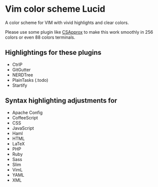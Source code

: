 # Vim color scheme Lucid

A color scheme for VIM with vivid highlights and clear colors.

Please use some plugin like [CSApprox](http://www.vim.org/scripts/script.php?script_id=2390) to make this work smoothly in 256 colors or even 88 colors terminals.

## Highlightings for these plugins

- CtrlP
- GitGutter
- NERDTree
- PlainTasks (.todo)
- Startify

## Syntax highlighting adjustments for

- Apache Config
- CoffeeScript
- CSS
- JavaScript
- Haml
- HTML
- LaTeX
- PHP
- Ruby
- Sass
- Slim
- VimL
- YAML
- XML
